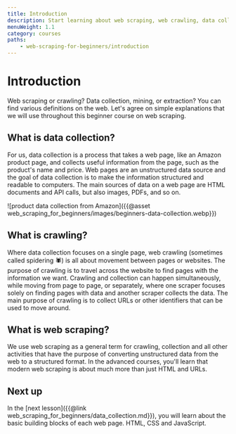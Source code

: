 ```yaml
---
title: Introduction
description: Start learning about web scraping, web crawling, data collection, and popular tools to start developing your own scraper.
menuWeight: 1.1
category: courses
paths:
    - web-scraping-for-beginners/introduction
---
```


# [](#introduction) Introduction

Web scraping or crawling? Data collection, mining, or extraction? You can find various definitions on the web. Let's agree on simple explanations that we will use throughout this beginner course on web scraping.

## [](#data-collection) What is data collection?

For us, data collection is a process that takes a web page, like an Amazon product page, and collects useful information from the page, such as the product's name and price. Web pages are an unstructured data source and the goal of data collection is to make the information structured and readable to computers. The main sources of data on a web page are HTML documents and API calls, but also images, PDFs, and so on.

![product data collection from Amazon]({{@asset web_scraping_for_beginners/images/beginners-data-collection.webp}})

## [](#crawling) What is crawling?

Where data collection focuses on a single page, web crawling (sometimes called spidering 🕷) is all about movement between pages or websites. The purpose of crawling is to travel across the website to find pages with the information we want. Crawling and collection can happen simultaneously, while moving from page to page, or separately, where one scraper focuses solely on finding pages with data and another scraper collects the data. The main purpose of crawling is to collect URLs or other identifiers that can be used to move around.

<!-- TODO: An illustration of moving between pages -->

## [](#web-scraping) What is web scraping?

We use web scraping as a general term for crawling, collection and all other activities that have the purpose of converting unstructured data from the web to a structured format. In the advanced courses, you'll learn that modern web scraping is about much more than just HTML and URLs.

<!-- TODO: An illustration of moving between pages and collecting data -->

## [](#next) Next up

In the [next lesson]({{@link web_scraping_for_beginners/data_collection.md}}), you will learn about the basic building blocks of each web page. HTML, CSS and JavaScript.
